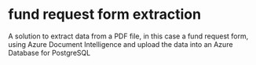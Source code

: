 # fund request form extraction
A solution to extract data from a PDF file, in this case a fund request form, using Azure Document Intelligence and upload the data into an Azure Database for PostgreSQL
